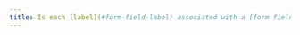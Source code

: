 ```yaml
---
title: Is each [label](#form-field-label) associated with a [form field](#form-input-field) relevant (except in particular cases)?
---
```

